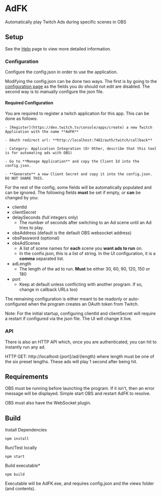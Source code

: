 
# AdFK
 Automatically play Twitch Ads during specific scenes in OBS

## Setup

See the [Help](http://localhost:7482/help) page to view more detailed information.
### Configuration
Configure the config.json in order to use the application.

Modifying the config.json can be done two ways. The first is by going to the [configuration page](http://localhost:7482/config) as the fields you do should not edit are disabled.
The second way is to manually configure the json file.

#### Required Configuration

You are required to register a twitch application for this app.
This can be done as follows: 

	- [Register](https://dev.twitch.tv/console/apps/create) a new Twitch Application with the name **AdFK**
	
	- OAuth redirect url: **http://localhost:7482/auth/twitch/callback**
	
	- Category: Application Integration (Or Other, describe that this tool is for automating ads with OBS)
	
	- Go to **Manage Application** and copy the Client Id into the config.json.
	
	- **Generate** a new Client Secret and copy it into the config.json. DO NOT SHARE THIS.
	

For the rest of the config, some fields will be automatically populated and can be ignored. The following fields **must** be set if empty, or **can** be changed by you:
- clientId
- clientSecret
- delaySeconds (full integers only)
	- The number of seconds after switching to an Ad scene until an Ad tries to play.
- obsAddress (default is the default OBS websocket address)
- obsPassword (optional)
- obsAdScenes
	- A list of scene names for **each** scene you **want ads to run** on.
	- In the confis.json, this is a list of string. In the UI configuration, it is a **comma** separated list.
- adLength
	- The length of the ad to run. **Must** be either 30, 60, 90, 120, 150 or 180
- port
	- Keep at default unless conflicting with another program. If so, change in callback URLs too)

The remaining configuration is either meant to be readonly or auto-configured when the program creates an OAuth token from Twitch.


Note: For the initial startup, configuring clientId and clientSecret will require a restart if configured via the json file. The UI will change it live.

### API 

There is also an HTTP API which, once you are authenticated, you can hit to instantly run any ad.

HTTP GET: http://localhost:{port}/ad/{length} where length must be one of the six preset lengths. These ads will play 1 second after being hit.


## Requirements
OBS must be running before launching the program. If it isn't, then an error message will be displayed. Simple start OBS and restart AdFK to resolve.

OBS must also have the WebSocket plugin.

## Build

Install Dependencies

`npm install`

Run/Test locally

`npm start`

Build executable*

`npm build`

Executable will be AdFK.exe, and requires config.json and the views folder (and contents).
